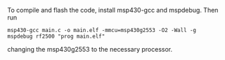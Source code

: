 To compile and flash the code, install msp430-gcc and mspdebug. Then run

	msp430-gcc main.c -o main.elf -mmcu=msp430g2553 -O2 -Wall -g
	mspdebug rf2500 "prog main.elf"

changing the msp430g2553 to the necessary processor.
